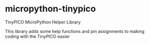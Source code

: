 # micropython-tinypico
TinyPICO MicroPython Helper Library

This library adds some help functions and pin assignments to making coding with the TinyPICO easier
